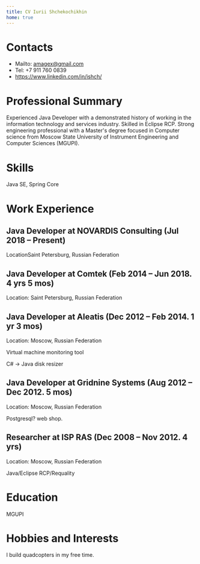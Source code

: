 ```yaml
---
title: CV Iurii Shchekochikhin
home: true
---
```


# Contacts

* Mailto: amagex@gmail.com
* Tel: +7 911 760 0839
* https://www.linkedin.com/in/ishch/

# Professional Summary

Experienced Java Developer with a demonstrated history of working in the information technology and services industry. Skilled in Eclipse RCP. Strong engineering professional with a Master's degree focused in Computer science from Moscow State University of Instrument Engineering and Computer Sciences (MGUPI). 

# Skills

Java SE, Spring Core

# Work Experience

## Java Developer at NOVARDIS Consulting (Jul 2018 – Present)

LocationSaint Petersburg, Russian Federation

## Java Developer at Comtek (Feb 2014 – Jun 2018. 4 yrs 5 mos)

Location: Saint Petersburg, Russian Federation

## Java Developer at Aleatis (Dec 2012 – Feb 2014. 1 yr 3 mos)

Location: Moscow, Russian Federation

Virtual machine monitoring tool

C# -> Java disk resizer

## Java Developer at Gridnine Systems (Aug 2012 – Dec 2012. 5 mos)

Location: Moscow, Russian Federation

Postgresql? web shop.

## Researcher at ISP RAS (Dec 2008 – Nov 2012. 4 yrs)

Location: Moscow, Russian Federation

Java/Eclipse RCP/Requality

# Education

MGUPI

# Hobbies and Interests

I build quadcopters in my free time.

